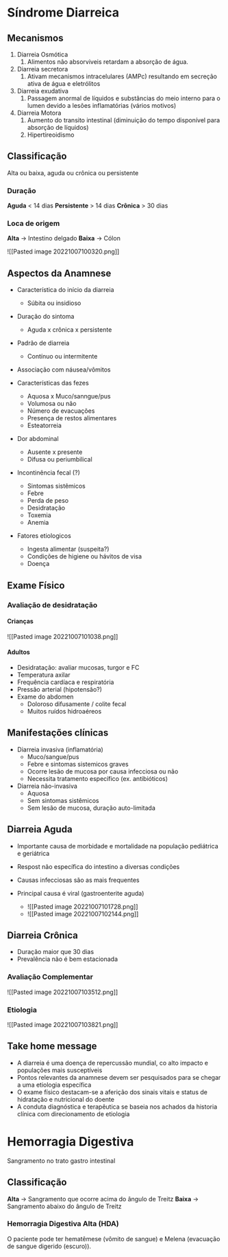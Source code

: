# Síndrome Diarreica

## Mecanismos
1. Diarreia Osmótica
	1. Alimentos não absorviveis retardam a absorção de água.
2. Diarreia secretora
	1. Ativam mecanismos intracelulares (AMPc) resultando em secreção ativa de água e eletrólitos
3. Diarreia exudativa
	1. Passagem anormal de líquidos e substâncias do meio interno para o lumen devido a lesões inflamatórias (vários motivos)
4. Diarreia Motora
	1. Aumento do transito intestinal (diminuição do tempo disponível para absorção de líquidos)
	2. Hipertireoidismo

## Classificação
Alta ou baixa, aguda ou crônica ou persistente

### Duração
**Aguda** < 14 dias
**Persistente** > 14 dias
**Crônica** > 30 dias

### Loca de origem
**Alta** -> Intestino delgado
**Baixa** -> Cólon

![[Pasted image 20221007100320.png]]

## Aspectos da Anamnese
- Característica do início da diarreia
	- Súbita ou insidioso
- Duração do sintoma
	- Aguda x crônica x persistente
- Padrão de diarreia
	- Contínuo ou intermitente
- Associação com náusea/vômitos

- Características das fezes
	- Aquosa x Muco/sanngue/pus
	- Volumosa ou não
	- Número de evacuações
	- Presença de restos alimentares
	- Esteatorreia
- Dor abdominal
	- Ausente x presente
	- Difusa ou periumbilical
- Incontinência fecal (?)
	- Sintomas sistêmicos
	- Febre
	- Perda de peso
	- Desidratação
	- Toxemia
	- Anemia
- Fatores etiologicos
	- Ingesta alimentar (suspeita?)
	- Condições de higiene ou hávitos de visa
	- Doença


## Exame Físico
### Avaliação de desidratação
#### Crianças
![[Pasted image 20221007101038.png]]

#### Adultos
- Desidratação: avaliar mucosas, turgor e FC
- Temperatura axilar
- Frequência cardíaca e respiratória
- Pressão arterial (hipotensão?)
- Exame do abdomen
	- Doloroso difusamente / colite fecal
	- Muitos ruídos hidroaéreos

## Manifestações clínicas
- Diarreia invasiva (inflamatória)
	- Muco/sangue/pus
	- Febre e sintomas sistemicos graves
	- Ocorre lesão de mucosa por causa infecciosa ou não
	- Necessita tratamento específico (ex. antibióticos)
- Diarreia não-invasiva
	- Aquosa
	- Sem sintomas sistêmicos
	- Sem lesão de mucosa, duração auto-limitada

## Diarreia Aguda
- Importante causa de morbidade e mortalidade na população pediátrica e geriátrica
- Respost não específica do intestino a diversas condições
- Causas infecciosas são as mais frequentes

- Principal causa é viral (gastroenterite aguda)
	- ![[Pasted image 20221007101728.png]]
	- ![[Pasted image 20221007102144.png]]

## Diarreia Crônica
- Duração maior que 30 dias
- Prevalência não é bem estacionada

### Avaliação Complementar
![[Pasted image 20221007103512.png]]

### Etiologia
![[Pasted image 20221007103821.png]]


## Take home message
- A diarreia é uma doença de repercussão mundial, co alto impacto e populações mais susceptíveis
- Pontos relevantes da anamnese devem ser pesquisados para se chegar a uma etiologia específica
- O exame físico destacam-se a aferição dos sinais vitais e status de hidratação e nutricional do doente
- A conduta diagnóstica e terapêutica se baseia nos achados da historia clínica com direcionamento de etiologia

# Hemorragia Digestiva
Sangramento no trato gastro intestinal

## Classificação
**Alta** -> Sangramento que ocorre acima do ângulo de Treitz
**Baixa** -> Sangramento abaixo do ângulo de Treitz

### Hemorragia Digestiva Alta (HDA)
O paciente pode ter hematêmese (vômito de sangue) e Melena (evacuação de sangue digerido (escuro)).

